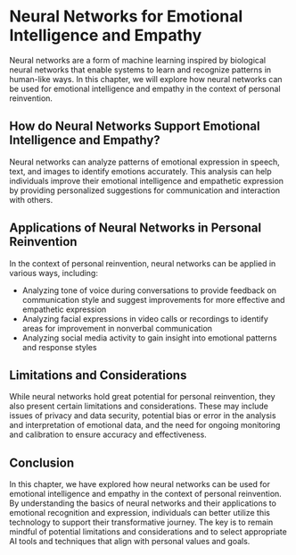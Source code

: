 Neural Networks for Emotional Intelligence and Empathy
=======================================================================================================================

Neural networks are a form of machine learning inspired by biological neural networks that enable systems to learn and recognize patterns in human-like ways. In this chapter, we will explore how neural networks can be used for emotional intelligence and empathy in the context of personal reinvention.

How do Neural Networks Support Emotional Intelligence and Empathy?
------------------------------------------------------------------

Neural networks can analyze patterns of emotional expression in speech, text, and images to identify emotions accurately. This analysis can help individuals improve their emotional intelligence and empathetic expression by providing personalized suggestions for communication and interaction with others.

Applications of Neural Networks in Personal Reinvention
-------------------------------------------------------

In the context of personal reinvention, neural networks can be applied in various ways, including:

* Analyzing tone of voice during conversations to provide feedback on communication style and suggest improvements for more effective and empathetic expression
* Analyzing facial expressions in video calls or recordings to identify areas for improvement in nonverbal communication
* Analyzing social media activity to gain insight into emotional patterns and response styles

Limitations and Considerations
------------------------------

While neural networks hold great potential for personal reinvention, they also present certain limitations and considerations. These may include issues of privacy and data security, potential bias or error in the analysis and interpretation of emotional data, and the need for ongoing monitoring and calibration to ensure accuracy and effectiveness.

Conclusion
----------

In this chapter, we have explored how neural networks can be used for emotional intelligence and empathy in the context of personal reinvention. By understanding the basics of neural networks and their applications to emotional recognition and expression, individuals can better utilize this technology to support their transformative journey. The key is to remain mindful of potential limitations and considerations and to select appropriate AI tools and techniques that align with personal values and goals.
